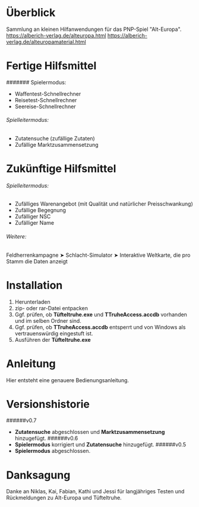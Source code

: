# Überblick
Sammlung an kleinen Hilfanwendungen für das PNP-Spiel "Alt-Europa".
https://alberich-verlag.de/alteuropa.html
https://alberich-verlag.de/alteuropamaterial.html

# Fertige Hilfsmittel

####### Spielermodus:
- Waffentest-Schnellrechner
- Reisetest-Schnellrechner
- Seereise-Schnellrechner

###### Spielleitermodus:
- Zutatensuche (zufällige Zutaten)
- Zufällige Marktzusammensetzung

# Zukünftige Hilfsmittel

###### Spielleitermodus:
- Zufälliges Warenangebot (mit Qualität und natürlicher Preisschwankung)
- Zufällige Begegnung
- Zufälliger NSC
- Zufälliger Name

###### Weitere:
Feldherrenkampagne
➤ Schlacht-Simulator
➤ Interaktive Weltkarte, die pro Stamm die Daten anzeigt

# Installation

1. Herunterladen
2. zip- oder rar-Datei entpacken
3. Ggf. prüfen, ob **Tüfteltruhe.exe** und **TTruheAccess.accdb** vorhanden und im selben Ordner sind.
4. Ggf. prüfen, ob **TTruheAccess.accdb** entsperrt und von Windows als vertrauenswürdig eingestuft ist.
5. Ausführen der **Tüfteltruhe.exe**

# Anleitung

Hier entsteht eine genauere Bedienungsanleitung.

# Versionshistorie

######v0.7
- **Zutatensuche** abgeschlossen und **Marktzusammensetzung** hinzugefügt.
######v0.6
- **Spielermodus** korrigiert und **Zutatensuche** hinzugefügt.
######v0.5
- **Spielermodus** abgeschlossen.

# Danksagung

Danke an Niklas, Kai, Fabian, Kathi und Jessi für langjähriges Testen und Rückmeldungen zu Alt-Europa und Tüfteltruhe.